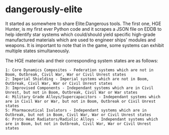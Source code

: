 # dangerously-elite
It started as somewhere to share Elite:Dangerous tools. 
The first one, HGE Hunter, is my first ever Python code and it scrapes a JSON file on EDDB to help identify star systems which could/should yield specific high-grade manufactured materials which are used to engineer ships' modules and weapons. It is important to note that in the game, some systems can exhibit multiple states simultaneously.

The HGE materials and their corresponding system states are as follows:
```
1: Core Dynamics Composites - Federation systems which are not in Boom, Outbreak, Civil War, War or Civil Unrest states
2: Imperial Shielding - Imperial systems which are not in Boom, Outbreak, Civil War, War or Civil Unrest states
3: Improvised Components - Independant systems which are in Civil Unrest, but not in Boom, Outbreak, Civil War or War states
4: Military Grade Alloys/Supercapacitors - Independant systems which are in Civil War or War, but not in Boom, Outbreak or Civil Unrest states
5: Pharmaceutical Isolators - Independant systems which are in Outbreak, but not in Boom, Civil War, War or Civil Unrest states
6: Proto Heat Radiators/Radiolic Alloys - Independant systems which are in Boom, but not in Outbreak, Civil War, War or Civil Unrest states
